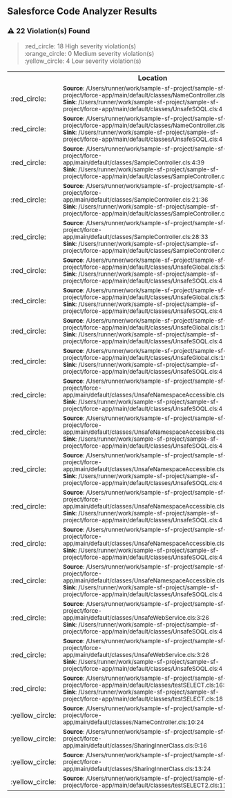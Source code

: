 ## Salesforce Code Analyzer Results
### :warning: 22 Violation(s) Found
<blockquote>
:red_circle: 18 High severity violation(s)<br/>
:orange_circle: 0 Medium severity violation(s)<br/>
:yellow_circle: 4 Low severity violation(s)
</blockquote>
<table><tr><th> </th><th>Location</th><th>Rule</th><th>Message</th></tr>
<tr><td>:red_circle:</td><td><sup><b>Source</b>: /Users/runner/work/sample-sf-project/sample-sf-project/force-app/main/default/classes/NameController.cls:5:26<br/><b>Sink</b>: /Users/runner/work/sample-sf-project/sample-sf-project/force-app/main/default/classes/UnsafeSOQL.cls:4</sup></td><td><sup>sfge:<a href="https://forcedotcom.github.io/sfdx-scanner/en/v3.x/salesforce-graph-engine/rules/#ApexFlsViolationRule">ApexFlsViolationRule</a></sup></td><td><sup>Salesforce Graph Engine couldn't resolve the parameter passed to [READ] operation with field(s) [Unknown]. Confirm that this operation has the necessary FLS checks.</sup></td></tr>
<tr><td>:red_circle:</td><td><sup><b>Source</b>: /Users/runner/work/sample-sf-project/sample-sf-project/force-app/main/default/classes/NameController.cls:5:26<br/><b>Sink</b>: /Users/runner/work/sample-sf-project/sample-sf-project/force-app/main/default/classes/UnsafeSOQL.cls:4</sup></td><td><sup>sfge:<a href="https://forcedotcom.github.io/sfdx-scanner/en/v3.x/salesforce-graph-engine/rules/#UseWithSharingOnDatabaseOperation">UseWithSharingOnDatabaseOperation</a></sup></td><td><sup>Database operation must be executed from a class that enforces sharing rules.</sup></td></tr>
<tr><td>:red_circle:</td><td><sup><b>Source</b>: /Users/runner/work/sample-sf-project/sample-sf-project/force-app/main/default/classes/SampleController.cls:4:39<br/><b>Sink</b>: /Users/runner/work/sample-sf-project/sample-sf-project/force-app/main/default/classes/SampleController.cls:11</sup></td><td><sup>sfge:<a href="https://forcedotcom.github.io/sfdx-scanner/en/v3.x/salesforce-graph-engine/rules/#ApexFlsViolationRule">ApexFlsViolationRule</a></sup></td><td><sup>FLS validation is missing for [READ] operation on [Account] with field(s) [Name,Phone].</sup></td></tr>
<tr><td>:red_circle:</td><td><sup><b>Source</b>: /Users/runner/work/sample-sf-project/sample-sf-project/force-app/main/default/classes/SampleController.cls:21:36<br/><b>Sink</b>: /Users/runner/work/sample-sf-project/sample-sf-project/force-app/main/default/classes/SampleController.cls:22</sup></td><td><sup>sfge:<a href="https://forcedotcom.github.io/sfdx-scanner/en/v3.x/salesforce-graph-engine/rules/#ApexFlsViolationRule">ApexFlsViolationRule</a></sup></td><td><sup>FLS validation is missing for [READ] operation on [testObj__c] with field(s) [checkbox__c,datetime__c,Name,richtext__c].</sup></td></tr>
<tr><td>:red_circle:</td><td><sup><b>Source</b>: /Users/runner/work/sample-sf-project/sample-sf-project/force-app/main/default/classes/SampleController.cls:28:33<br/><b>Sink</b>: /Users/runner/work/sample-sf-project/sample-sf-project/force-app/main/default/classes/SampleController.cls:29</sup></td><td><sup>sfge:<a href="https://forcedotcom.github.io/sfdx-scanner/en/v3.x/salesforce-graph-engine/rules/#ApexFlsViolationRule">ApexFlsViolationRule</a></sup></td><td><sup>FLS validation is missing for [READ] operation on [Account] with field(s) [CreatedDate,Name].</sup></td></tr>
<tr><td>:red_circle:</td><td><sup><b>Source</b>: /Users/runner/work/sample-sf-project/sample-sf-project/force-app/main/default/classes/UnsafeGlobal.cls:5:22<br/><b>Sink</b>: /Users/runner/work/sample-sf-project/sample-sf-project/force-app/main/default/classes/UnsafeSOQL.cls:4</sup></td><td><sup>sfge:<a href="https://forcedotcom.github.io/sfdx-scanner/en/v3.x/salesforce-graph-engine/rules/#ApexFlsViolationRule">ApexFlsViolationRule</a></sup></td><td><sup>Salesforce Graph Engine couldn't resolve the parameter passed to [READ] operation with field(s) [Unknown]. Confirm that this operation has the necessary FLS checks.</sup></td></tr>
<tr><td>:red_circle:</td><td><sup><b>Source</b>: /Users/runner/work/sample-sf-project/sample-sf-project/force-app/main/default/classes/UnsafeGlobal.cls:5:22<br/><b>Sink</b>: /Users/runner/work/sample-sf-project/sample-sf-project/force-app/main/default/classes/UnsafeSOQL.cls:4</sup></td><td><sup>sfge:<a href="https://forcedotcom.github.io/sfdx-scanner/en/v3.x/salesforce-graph-engine/rules/#UseWithSharingOnDatabaseOperation">UseWithSharingOnDatabaseOperation</a></sup></td><td><sup>Database operation must be executed from a class that enforces sharing rules.</sup></td></tr>
<tr><td>:red_circle:</td><td><sup><b>Source</b>: /Users/runner/work/sample-sf-project/sample-sf-project/force-app/main/default/classes/UnsafeGlobal.cls:19:15<br/><b>Sink</b>: /Users/runner/work/sample-sf-project/sample-sf-project/force-app/main/default/classes/UnsafeSOQL.cls:4</sup></td><td><sup>sfge:<a href="https://forcedotcom.github.io/sfdx-scanner/en/v3.x/salesforce-graph-engine/rules/#ApexFlsViolationRule">ApexFlsViolationRule</a></sup></td><td><sup>Salesforce Graph Engine couldn't resolve the parameter passed to [READ] operation with field(s) [Unknown]. Confirm that this operation has the necessary FLS checks.</sup></td></tr>
<tr><td>:red_circle:</td><td><sup><b>Source</b>: /Users/runner/work/sample-sf-project/sample-sf-project/force-app/main/default/classes/UnsafeGlobal.cls:19:15<br/><b>Sink</b>: /Users/runner/work/sample-sf-project/sample-sf-project/force-app/main/default/classes/UnsafeSOQL.cls:4</sup></td><td><sup>sfge:<a href="https://forcedotcom.github.io/sfdx-scanner/en/v3.x/salesforce-graph-engine/rules/#UseWithSharingOnDatabaseOperation">UseWithSharingOnDatabaseOperation</a></sup></td><td><sup>Database operation must be executed from a class that enforces sharing rules.</sup></td></tr>
<tr><td>:red_circle:</td><td><sup><b>Source</b>: /Users/runner/work/sample-sf-project/sample-sf-project/force-app/main/default/classes/UnsafeNamespaceAccessible.cls:7:22<br/><b>Sink</b>: /Users/runner/work/sample-sf-project/sample-sf-project/force-app/main/default/classes/UnsafeSOQL.cls:4</sup></td><td><sup>sfge:<a href="https://forcedotcom.github.io/sfdx-scanner/en/v3.x/salesforce-graph-engine/rules/#ApexFlsViolationRule">ApexFlsViolationRule</a></sup></td><td><sup>Salesforce Graph Engine couldn't resolve the parameter passed to [READ] operation with field(s) [Unknown]. Confirm that this operation has the necessary FLS checks.</sup></td></tr>
<tr><td>:red_circle:</td><td><sup><b>Source</b>: /Users/runner/work/sample-sf-project/sample-sf-project/force-app/main/default/classes/UnsafeNamespaceAccessible.cls:7:22<br/><b>Sink</b>: /Users/runner/work/sample-sf-project/sample-sf-project/force-app/main/default/classes/UnsafeSOQL.cls:4</sup></td><td><sup>sfge:<a href="https://forcedotcom.github.io/sfdx-scanner/en/v3.x/salesforce-graph-engine/rules/#UseWithSharingOnDatabaseOperation">UseWithSharingOnDatabaseOperation</a></sup></td><td><sup>Database operation must be executed from a class that enforces sharing rules.</sup></td></tr>
<tr><td>:red_circle:</td><td><sup><b>Source</b>: /Users/runner/work/sample-sf-project/sample-sf-project/force-app/main/default/classes/UnsafeNamespaceAccessible.cls:12:22<br/><b>Sink</b>: /Users/runner/work/sample-sf-project/sample-sf-project/force-app/main/default/classes/UnsafeSOQL.cls:4</sup></td><td><sup>sfge:<a href="https://forcedotcom.github.io/sfdx-scanner/en/v3.x/salesforce-graph-engine/rules/#ApexFlsViolationRule">ApexFlsViolationRule</a></sup></td><td><sup>Salesforce Graph Engine couldn't resolve the parameter passed to [READ] operation with field(s) [Unknown]. Confirm that this operation has the necessary FLS checks.</sup></td></tr>
<tr><td>:red_circle:</td><td><sup><b>Source</b>: /Users/runner/work/sample-sf-project/sample-sf-project/force-app/main/default/classes/UnsafeNamespaceAccessible.cls:12:22<br/><b>Sink</b>: /Users/runner/work/sample-sf-project/sample-sf-project/force-app/main/default/classes/UnsafeSOQL.cls:4</sup></td><td><sup>sfge:<a href="https://forcedotcom.github.io/sfdx-scanner/en/v3.x/salesforce-graph-engine/rules/#UseWithSharingOnDatabaseOperation">UseWithSharingOnDatabaseOperation</a></sup></td><td><sup>Database operation must be executed from a class that enforces sharing rules.</sup></td></tr>
<tr><td>:red_circle:</td><td><sup><b>Source</b>: /Users/runner/work/sample-sf-project/sample-sf-project/force-app/main/default/classes/UnsafeNamespaceAccessible.cls:23:15<br/><b>Sink</b>: /Users/runner/work/sample-sf-project/sample-sf-project/force-app/main/default/classes/UnsafeSOQL.cls:4</sup></td><td><sup>sfge:<a href="https://forcedotcom.github.io/sfdx-scanner/en/v3.x/salesforce-graph-engine/rules/#ApexFlsViolationRule">ApexFlsViolationRule</a></sup></td><td><sup>Salesforce Graph Engine couldn't resolve the parameter passed to [READ] operation with field(s) [Unknown]. Confirm that this operation has the necessary FLS checks.</sup></td></tr>
<tr><td>:red_circle:</td><td><sup><b>Source</b>: /Users/runner/work/sample-sf-project/sample-sf-project/force-app/main/default/classes/UnsafeNamespaceAccessible.cls:23:15<br/><b>Sink</b>: /Users/runner/work/sample-sf-project/sample-sf-project/force-app/main/default/classes/UnsafeSOQL.cls:4</sup></td><td><sup>sfge:<a href="https://forcedotcom.github.io/sfdx-scanner/en/v3.x/salesforce-graph-engine/rules/#UseWithSharingOnDatabaseOperation">UseWithSharingOnDatabaseOperation</a></sup></td><td><sup>Database operation must be executed from a class that enforces sharing rules.</sup></td></tr>
<tr><td>:red_circle:</td><td><sup><b>Source</b>: /Users/runner/work/sample-sf-project/sample-sf-project/force-app/main/default/classes/UnsafeWebService.cls:3:26<br/><b>Sink</b>: /Users/runner/work/sample-sf-project/sample-sf-project/force-app/main/default/classes/UnsafeSOQL.cls:4</sup></td><td><sup>sfge:<a href="https://forcedotcom.github.io/sfdx-scanner/en/v3.x/salesforce-graph-engine/rules/#ApexFlsViolationRule">ApexFlsViolationRule</a></sup></td><td><sup>Salesforce Graph Engine couldn't resolve the parameter passed to [READ] operation with field(s) [Unknown]. Confirm that this operation has the necessary FLS checks.</sup></td></tr>
<tr><td>:red_circle:</td><td><sup><b>Source</b>: /Users/runner/work/sample-sf-project/sample-sf-project/force-app/main/default/classes/UnsafeWebService.cls:3:26<br/><b>Sink</b>: /Users/runner/work/sample-sf-project/sample-sf-project/force-app/main/default/classes/UnsafeSOQL.cls:4</sup></td><td><sup>sfge:<a href="https://forcedotcom.github.io/sfdx-scanner/en/v3.x/salesforce-graph-engine/rules/#UseWithSharingOnDatabaseOperation">UseWithSharingOnDatabaseOperation</a></sup></td><td><sup>Database operation must be executed from a class that enforces sharing rules.</sup></td></tr>
<tr><td>:red_circle:</td><td><sup><b>Source</b>: /Users/runner/work/sample-sf-project/sample-sf-project/force-app/main/default/classes/testSELECT.cls:16:19<br/><b>Sink</b>: /Users/runner/work/sample-sf-project/sample-sf-project/force-app/main/default/classes/testSELECT.cls:18</sup></td><td><sup>sfge:<a href="https://forcedotcom.github.io/sfdx-scanner/en/v3.x/salesforce-graph-engine/rules/#ApexFlsViolationRule">ApexFlsViolationRule</a></sup></td><td><sup>FLS validation is missing for [READ] operation on [Account] with field(s) [Name].</sup></td></tr>
<tr><td>:yellow_circle:</td><td><sup><b>Source</b>: /Users/runner/work/sample-sf-project/sample-sf-project/force-app/main/default/classes/NameController.cls:10:24</sup></td><td><sup>sfge:<a href="https://forcedotcom.github.io/sfdx-scanner/en/v3.x/salesforce-graph-engine/rules/#ApexFlsViolationRule">InternalExecutionError</a></sup></td><td><sup>Graph Engine identified your source and sink, but you must manually verify that you have a sanitizer in this path. Then, add an engine directive to skip the path. Next, create a Github issue for the Code Analyzer team that includes the error and stack trace. After we fix this issue, check the Code Analyzer release notes for more info. Error and stacktrace: UnexpectedException: ArrayLoadExpression{properties={FirstChild=true, BeginLine=12, DefiningType_CaseSafe=namecontroller, LastChild=false, DefiningType=NameController, EndLine=12, childIdx=0, BeginColumn=23}}: com.salesforce.graph.symbols.PathScopeVisitor.afterVisit(PathScopeVisitor.java:761);com.salesforce.graph.symbols.DefaultSymbolProviderVertexVisitor.afterVisit(DefaultSymbolProviderVertexVisitor.java:737);com.salesforce.graph.vertex.ArrayLoadExpressionVertex.afterVisit(ArrayLoadExpressionVertex.java:58);com.salesforce.graph.ops.expander.ApexPathExpander.performAfterVisit(ApexPathExpander.java:577);com.salesforce.graph.ops.expander.ApexPathExpander.visit(ApexPathExpander.java:536);com.salesforce.graph.ops.expander.ApexPathExpander.visit(ApexPathExpander.java:523)</sup></td></tr>
<tr><td>:yellow_circle:</td><td><sup><b>Source</b>: /Users/runner/work/sample-sf-project/sample-sf-project/force-app/main/default/classes/SharingInnerClass.cls:9:16</sup></td><td><sup>sfge:<a href="https://forcedotcom.github.io/sfdx-scanner/en/v3.x/salesforce-graph-engine/rules/#ApexFlsViolationRule">InternalExecutionError</a></sup></td><td><sup>Graph Engine identified your source and sink, but you must manually verify that you have a sanitizer in this path. Then, add an engine directive to skip the path. Next, create a Github issue for the Code Analyzer team that includes the error and stack trace. After we fix this issue, check the Code Analyzer release notes for more info. Error and stacktrace: UnexpectedException: ArrayLoadExpression{properties={FirstChild=false, BeginLine=10, DefiningType_CaseSafe=sharinginnerclass.innerclass, LastChild=true, DefiningType=SharingInnerClass.InnerClass, EndLine=10, childIdx=1, BeginColumn=24}}: com.salesforce.graph.symbols.PathScopeVisitor.afterVisit(PathScopeVisitor.java:761);com.salesforce.graph.symbols.DefaultSymbolProviderVertexVisitor.afterVisit(DefaultSymbolProviderVertexVisitor.java:737);com.salesforce.graph.vertex.ArrayLoadExpressionVertex.afterVisit(ArrayLoadExpressionVertex.java:58);com.salesforce.graph.ops.expander.ApexPathExpander.performAfterVisit(ApexPathExpander.java:577);com.salesforce.graph.ops.expander.ApexPathExpander.visit(ApexPathExpander.java:536);com.salesforce.graph.ops.expander.ApexPathExpander.visit(ApexPathExpander.java:523)</sup></td></tr>
<tr><td>:yellow_circle:</td><td><sup><b>Source</b>: /Users/runner/work/sample-sf-project/sample-sf-project/force-app/main/default/classes/SharingInnerClass.cls:13:24</sup></td><td><sup>sfge:<a href="https://forcedotcom.github.io/sfdx-scanner/en/v3.x/salesforce-graph-engine/rules/#ApexFlsViolationRule">InternalExecutionError</a></sup></td><td><sup>Graph Engine identified your source and sink, but you must manually verify that you have a sanitizer in this path. Then, add an engine directive to skip the path. Next, create a Github issue for the Code Analyzer team that includes the error and stack trace. After we fix this issue, check the Code Analyzer release notes for more info. Error and stacktrace: UnexpectedException: ArrayLoadExpression{properties={FirstChild=false, BeginLine=10, DefiningType_CaseSafe=sharinginnerclass.innerclass, LastChild=true, DefiningType=SharingInnerClass.InnerClass, EndLine=10, childIdx=1, BeginColumn=24}}: com.salesforce.graph.symbols.PathScopeVisitor.afterVisit(PathScopeVisitor.java:761);com.salesforce.graph.symbols.DefaultSymbolProviderVertexVisitor.afterVisit(DefaultSymbolProviderVertexVisitor.java:737);com.salesforce.graph.vertex.ArrayLoadExpressionVertex.afterVisit(ArrayLoadExpressionVertex.java:58);com.salesforce.graph.ops.expander.ApexPathExpander.performAfterVisit(ApexPathExpander.java:577);com.salesforce.graph.ops.expander.ApexPathExpander.visit(ApexPathExpander.java:536);com.salesforce.graph.ops.expander.ApexPathExpander.visit(ApexPathExpander.java:523)</sup></td></tr>
<tr><td>:yellow_circle:</td><td><sup><b>Source</b>: /Users/runner/work/sample-sf-project/sample-sf-project/force-app/main/default/classes/testSELECT2.cls:11:19</sup></td><td><sup>sfge:<a href="https://forcedotcom.github.io/sfdx-scanner/en/v3.x/salesforce-graph-engine/rules/#ApexFlsViolationRule">InternalExecutionError</a></sup></td><td><sup>Graph Engine identified your source and sink, but you must manually verify that you have a sanitizer in this path. Then, add an engine directive to skip the path. Next, create a Github issue for the Code Analyzer team that includes the error and stack trace. After we fix this issue, check the Code Analyzer release notes for more info. Error and stacktrace: UnexpectedException: ArrayLoadExpression{properties={FirstChild=true, BeginLine=13, DefiningType_CaseSafe=testselect2, LastChild=true, DefiningType=testSELECT2, EndLine=14, childIdx=0, BeginColumn=16}}: com.salesforce.graph.symbols.PathScopeVisitor.afterVisit(PathScopeVisitor.java:761);com.salesforce.graph.symbols.DefaultSymbolProviderVertexVisitor.afterVisit(DefaultSymbolProviderVertexVisitor.java:737);com.salesforce.graph.vertex.ArrayLoadExpressionVertex.afterVisit(ArrayLoadExpressionVertex.java:58);com.salesforce.graph.ops.expander.ApexPathExpander.performAfterVisit(ApexPathExpander.java:577);com.salesforce.graph.ops.expander.ApexPathExpander.visit(ApexPathExpander.java:536);com.salesforce.graph.ops.expander.ApexPathExpander.visit(ApexPathExpander.java:523)</sup></td></tr>
</table>

